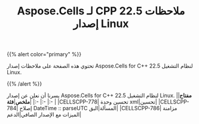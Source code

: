 ﻿---
title: Aspose.Cells لـ CPP 22.5 ملاحظات إصدار Linux
type: docs
weight: 8
url: /ar/cpp/aspose-cells-for-cpp-22-5-release-notes-linux/
---
{{% alert color="primary" %}}

تحتوي هذه الصفحة على ملاحظات إصدار Aspose.Cells for C++ 22.5 لنظام التشغيل Linux.

{{% /alert %}}

يسرنا أن نعلن عن إصدار Aspose.Cells for C++ 22.5 لنظام التشغيل Linux.
|**مفتاح**|**ملخص**|**فئة**|
|:- |:- |:- |
|CELLSCPP-778| تحسين وحدة xml|تحسين|
|CELLSCPP-784| إصلاح DateTime :: parseUTC المسألة|البق|
|CELLSCPP-786| مزامنة الميزات مع الإصدار الصافي|الدعم|
